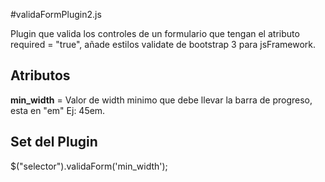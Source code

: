 #validaFormPlugin2.js

Plugin que valida los controles de un formulario que tengan el atributo required = "true", añade estilos validate de bootstrap 3 para jsFramework.

<h2>Atributos</h2>

<b>min_width</b> = Valor de width minimo que debe llevar la barra de progreso, esta en "em" Ej: 45em.


<h2>Set del Plugin</h2>

$("selector").validaForm('min_width');
